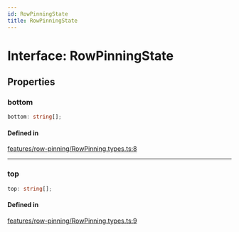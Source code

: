 ```yaml
---
id: RowPinningState
title: RowPinningState
---
```


# Interface: RowPinningState

## Properties

### bottom

```ts
bottom: string[];
```

#### Defined in

[features/row-pinning/RowPinning.types.ts:8](https://github.com/TanStack/table/blob/main/packages/table-core/src/features/row-pinning/RowPinning.types.ts#L8)

***

### top

```ts
top: string[];
```

#### Defined in

[features/row-pinning/RowPinning.types.ts:9](https://github.com/TanStack/table/blob/main/packages/table-core/src/features/row-pinning/RowPinning.types.ts#L9)
